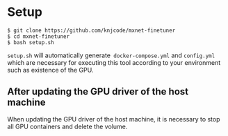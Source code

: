 # Setup

```
$ git clone https://github.com/knjcode/mxnet-finetuner
$ cd mxnet-finetuner
$ bash setup.sh
```

`setup.sh` will automatically generate` docker-compose.yml` and `config.yml` which are necessary for executing this tool according to your environment such as existence of the GPU.


## After updating the GPU driver of the host machine

When updating the GPU driver of the host machine, it is necessary to stop all GPU containers and delete the volume.
